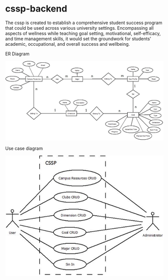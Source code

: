 # cssp-backend
The cssp is created to establish a comprehensive student success program that could be used across various university settings. Encompassing all aspects of wellness while teaching goal setting, motivational, self-efficacy, and time management skills, it would set the groundwork for students’ academic, occupational, and overall success and wellbeing. 


ER Diagram

![alt text](https://github.com/Tony-1024/cssp/blob/master/WebContent/images/ER%20Diagram.png)


Use case diagram

![alt text](https://github.com/Tony-1024/cssp/blob/master/WebContent/images/Use%20case%20diagram.png)
